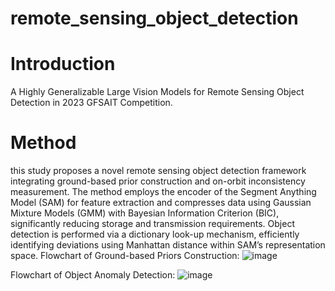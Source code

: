 # remote_sensing_object_detection

# Introduction
A Highly Generalizable Large Vision Models for Remote Sensing Object Detection in 2023 GFSAIT Competition.

# Method
this study proposes a novel remote sensing object detection framework integrating ground-based prior construction and on-orbit inconsistency measurement. The method employs the encoder of the Segment Anything Model (SAM) for feature extraction and compresses data using Gaussian Mixture Models (GMM) with Bayesian Information Criterion (BIC), significantly reducing storage and transmission requirements. Object detection is performed via a dictionary look-up mechanism, efficiently identifying deviations using Manhattan distance within SAM’s representation space.
Flowchart of Ground-based Priors Construction:
![image](https://github.com/user-attachments/assets/e8f207fa-b1a7-4c91-8254-d298e25e4ca8)

Flowchart of Object Anomaly Detection:
![image](https://github.com/user-attachments/assets/5b276f6b-d223-41f4-983a-6c55dc62fd38)



